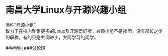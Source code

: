 南昌大学Linux与开源兴趣小组
====
简称“开源小组”<br> 致力于在校内聚集更多的Linux及开源爱好者，兴趣小组不是社团，没有部长之类的职称。有的只是共同进步，共同学习的同学。

###[Wiki](https://github.com/ncuopen/ncuopen.github.io/wiki)
###[讨论区](https://github.com/ncuopen/ncuopen.github.io/issues)
